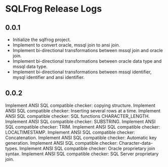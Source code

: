 # SQLFrog Release Logs

## 0.0.1
* Initialize the sqlfrog project.
* Implement to convert oracle, mssql join to ansi join.
* Implement bi-directional transformations between mssql join and oracle join.
* Implement bi-directional transformations between oracle data type and mssql data type.
* Implement bi-directional transformations between mssql identifier, mysql identifier and ansi identifier.

## 0.0.2
Implement ANSI SQL compatible checker: copying structure.
Implement ANSI SQL compatible checker: Inserting several rows at a time.
Implement ANSI SQL compatible checker: SQL functions CHARACTER_LENGTH.
Implement ANSI SQL compatible checker: SUBSTRING.
Implement ANSI SQL compatible checker: TRIM.
Implement ANSI SQL compatible checker: LOCALTIMESTAMP.
Implement ANSI SQL compatible checker: Concatenation.
Implement ANSI SQL compatible checker: Automatic key generation.
Implement ANSI SQL compatible checker: Character-data-types.
Implement ANSI SQL compatible checker: Oracle proprietary join syntax.
Implement ANSI SQL compatible checker: SQL Server proprietary join.
